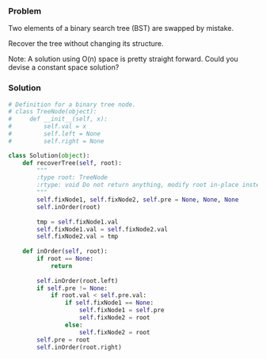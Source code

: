 ### Problem
Two elements of a binary search tree (BST) are swapped by mistake.

Recover the tree without changing its structure.

Note:
A solution using O(n) space is pretty straight forward. Could you devise a constant space solution?
### Solution
```python
# Definition for a binary tree node.
# class TreeNode(object):
#     def __init__(self, x):
#         self.val = x
#         self.left = None
#         self.right = None

class Solution(object):
    def recoverTree(self, root):
        """
        :type root: TreeNode
        :rtype: void Do not return anything, modify root in-place instead.
        """
        self.fixNode1, self.fixNode2, self.pre = None, None, None
        self.inOrder(root)
        
        tmp = self.fixNode1.val
        self.fixNode1.val = self.fixNode2.val
        self.fixNode2.val = tmp
    
    def inOrder(self, root):
        if root == None:
            return
        
        self.inOrder(root.left)
        if self.pre != None:
            if root.val < self.pre.val:
                if self.fixNode1 == None:
                    self.fixNode1 = self.pre
                    self.fixNode2 = root
                else:
                    self.fixNode2 = root
        self.pre = root
        self.inOrder(root.right)
```